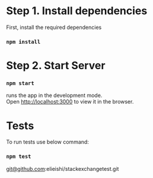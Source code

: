 # Step 1. Install dependencies
First, install the required dependencies

### `npm install`

# Step 2. Start Server

### `npm start`

runs the app in the development mode.\
Open [http://localhost:3000](http://localhost:3000) to view it in the browser.


# Tests

To run tests use below command:

### `npm test`

git@github.com:elieishi/stackexchangetest.git
